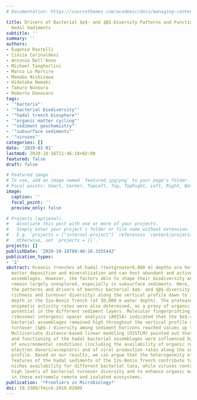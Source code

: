 ```yaml
---
# Documentation: https://sourcethemes.com/academic/docs/managing-content/

title: Drivers of Bacterial $α$- and $β$-Diversity Patterns and Functioning in Subsurface
  Hadal Sediments
subtitle: ''
summary: ''
authors:
- Eugenio Rastelli
- Cinzia Corinaldesi
- Antonio Dell'Anno
- Michael Tangherlini
- Marco Lo Martire
- Manabu Nishizawa
- Hidetaka Nomaki
- Takuro Nunoura
- Roberto Danovaro
tags:
- '"bacteria"'
- '"bacterial biodiversity"'
- '"hadal trench biosphere"'
- '"organic matter cycling"'
- '"sediment geochemistry"'
- '"subsurface sediments"'
- '"viruses"'
categories: []
date: '2019-01-01'
lastmod: 2020-10-16T11:46:18+02:00
featured: false
draft: false

# Featured image
# To use, add an image named `featured.jpg/png` to your page's folder.
# Focal points: Smart, Center, TopLeft, Top, TopRight, Left, Right, BottomLeft, Bottom, BottomRight.
image:
  caption: ''
  focal_point: ''
  preview_only: false

# Projects (optional).
#   Associate this post with one or more of your projects.
#   Simply enter your project's folder or file name without extension.
#   E.g. `projects = ["internal-project"]` references `content/project/deep-learning/index.md`.
#   Otherwise, set `projects = []`.
projects: []
publishDate: '2020-10-16T09:46:16.335544Z'
publication_types:
- '2'
abstract: Oceanic trenches at hadal (textgreater6,000 m) depths are hot spots of organic
  matter deposition and mineralization and can host abundant and active bacterial
  assemblages. However, the factors able to shape their biodiversity and functioning
  remain largely unexplored, especially in subsurface sediments. Here, we investigated
  the patterns and drivers of benthic bacterial $α$- and $β$-diversity (i.e., OTU
  richness and turnover diversity) along the vertical profile down to 1.5 m sediment
  depth in the Izu-Bonin Trench (at ̃10,000 m water depth). The protease and glucosidase
  enzymatic activity rates were also determined, as a proxy of organic matter degradation
  potential in the different sediment layers. Molecular fingerprinting based on automated
  ribosomal intergenic spacer analysis (ARISA) indicated that the $α$-diversity of
  bacterial assemblages remained high throughout the vertical profile and that the
  turnover ($β$-) diversity among sediment horizons reached values up to 90% of dissimilarity.
  Multivariate distance-based linear modeling (DISTLM) pointed out that the diversity
  and functioning of the hadal bacterial assemblages were influenced by the variability
  of environmental conditions (including the availability of organic resources and
  electron donors/acceptors) and of viral production rates along the sediment vertical
  profile. Based on our results, we can argue that the heterogeneity of physical-chemical
  features of the hadal sediments of the Izu-Bonin Trench contribute to increase the
  niches availability for different bacterial taxa, while viruses contribute to maintain
  high levels of bacterial turnover diversity and to enhance organic matter cycling
  in these extremely remote and isolated ecosystems.
publication: '*Frontiers in Microbiology*'
doi: 10.3389/fmicb.2019.02609
---
```

